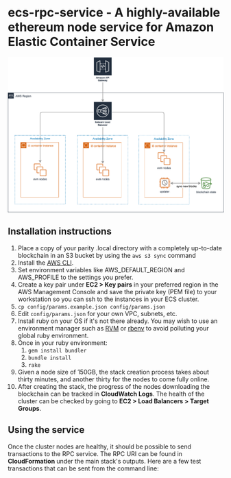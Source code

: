 # ecs-rpc-service - A highly-available ethereum node service for Amazon Elastic Container Service

![Architectural diagram](https://github.com/blockscale/ecs-rpc-service/raw/master/doc/images/architectural_diagram.png "Architectural diagram")

## Installation instructions

1.  Place a copy of your parity .local directory with a completely up-to-date blockchain in an S3 bucket by using the
    `aws s3 sync` command
2.  Install the [AWS CLI](https://docs.aws.amazon.com/cli/latest/userguide/cli-chap-install.html).
3.  Set environment variables like AWS_DEFAULT_REGION and AWS_PROFILE to the settings you prefer.
4.  Create a key pair under **EC2 > Key pairs** in your preferred region in the AWS Management Console and save the
    private key (PEM file) to your workstation so you can ssh to the instances in your ECS cluster.
5.  `cp config/params.example.json config/params.json`
6.  Edit `config/params.json` for your own VPC, subnets, etc.
7.  Install ruby on your OS if it's not there already. You may wish to use an environment manager such as
    [RVM](https://rvm.io/) or [rbenv](https://github.com/rbenv/rbenv) to avoid polluting your global ruby environment.
8.  Once in your ruby environment:
    1. `gem install bundler`
    2. `bundle install`
    3. `rake`
9.  Given a node size of 150GB, the stack creation process takes about thirty minutes, and another thirty for the nodes
    to come fully online.
10. After creating the stack, the progress of the nodes downloading the blockchain can be tracked in **CloudWatch Logs**.
    The health of the cluster can be checked by going to **EC2 > Load Balancers > Target Groups**.
    
## Using the service    
    
Once the cluster nodes are healthy, it should be possible to send transactions to the RPC service. The RPC URI can be
found in **CloudFormation** under the main stack's outputs. Here are a few test transactions that can be sent from the
command line:

